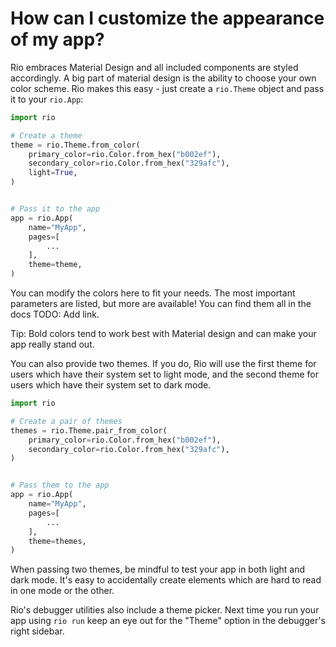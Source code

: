 # How can I customize the appearance of my app?

Rio embraces Material Design and all included components are styled accordingly.
A big part of material design is the ability to choose your own color scheme.
Rio makes this easy - just create a `rio.Theme` object and pass it to your
`rio.App`:

```python
import rio

# Create a theme
theme = rio.Theme.from_color(
    primary_color=rio.Color.from_hex("b002ef"),
    secondary_color=rio.Color.from_hex("329afc"),
    light=True,
)


# Pass it to the app
app = rio.App(
    name="MyApp",
    pages=[
        ...
    ],
    theme=theme,
)
```

You can modify the colors here to fit your needs. The most important parameters
are listed, but more are available! You can find them all in the docs TODO: Add
link.

Tip: Bold colors tend to work best with Material design and can make your app
really stand out.

You can also provide two themes. If you do, Rio will use the first theme for
users which have their system set to light mode, and the second theme for users
which have their system set to dark mode.

```python
import rio

# Create a pair of themes
themes = rio.Theme.pair_from_color(
    primary_color=rio.Color.from_hex("b002ef"),
    secondary_color=rio.Color.from_hex("329afc"),
)


# Pass them to the app
app = rio.App(
    name="MyApp",
    pages=[
        ...
    ],
    theme=themes,
)
```

When passing two themes, be mindful to test your app in both light and dark
mode. It's easy to accidentally create elements which are hard to read in one
mode or the other.

Rio's debugger utilities also include a theme picker. Next time you run your app
using `rio run` keep an eye out for the "Theme" option in the debugger's right
sidebar.

